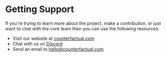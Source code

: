 # Getting Support

If you're trying to learn more about the project, make a contribution, or just want to chat with the core team then you can use the following resources:

- Visit our website at [counterfactual.com](https://counterfactual.com)
- Chat with us on [Discord](https://counterfactual.com/chat)
- Send an email to [hello@counterfactual.com](mailto://hello@counterfactual.com)
